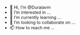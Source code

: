- 👋 Hi, I’m @Duraiavm
- 👀 I’m interested in ...
- 🌱 I’m currently learning ...
- 💞️ I’m looking to collaborate on ...
- 📫 How to reach me ...

<!---
Duraiavm/Duraiavm is a ✨ special ✨ repository because its `README.md` (this file) appears on your GitHub profile.
You can click the Preview link to take a look at your changes.
--->
